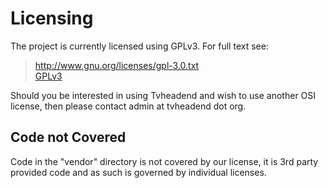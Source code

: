 Licensing
=========

The project is currently licensed using GPLv3. For full text see:

> http://www.gnu.org/licenses/gpl-3.0.txt   
> [GPLv3](licenses/gpl-3.0.txt)

Should you be interested in using Tvheadend and wish to use another OSI license, then please contact admin at tvheadend dot org.

Code not Covered
----------------

Code in the "vendor" directory is not covered by our license, it is 3rd party provided code and as such is governed by individual licenses.

